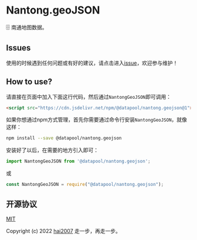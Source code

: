 # Nantong.geoJSON
🗄️ 南通地图数据。

## Issues
使用的时候遇到任何问题或有好的建议，请点击进入[issue](https://github.com/hai2007/datapool/issues)，欢迎参与维护！

## How to use?

请直接在页面中加入下面这行代码，然后通过```NantongGeoJSON```即可调用：

```html
<script src="https://cdn.jsdelivr.net/npm/@datapool/nantong.geojson@1"></script>
```

如果你想通过npm方式管理，首先你需要通过命令行安装``````NantongGeoJSON``````，就像这样：

```bash
npm install --save @datapool/nantong.geojson
```

安装好了以后，在需要的地方引入即可：

```js
import NantongGeoJSON from '@datapool/nantong.geojson';
```

或

```js
const NantongGeoJSON = require("@datapool/nantong.geojson");
```

开源协议
---------------------------------------
[MIT](https://github.com/hai2007/datapool/blob/master/LICENSE)

Copyright (c) 2022 [hai2007](https://hai2007.gitee.io/sweethome/) 走一步，再走一步。
